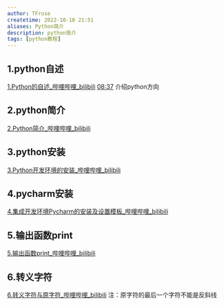 ```yaml
---
author: TFrose
createtime: 2022-10-18 21:51
aliases: Python简介
description: python简介
tags: [python教程]
---
```



## 1.python自述
[1.Python的自述_哔哩哔哩_bilibili](https://www.bilibili.com/video/BV1wD4y1o7AS/?p=2&spm_id_from=pageDriver&vd_source=2029b6b0b60ecbc6cf63989bfa56dd26)
[08:37](https://www.bilibili.com/video/BV1wD4y1o7AS/?p=2&spm_id_from=pageDriver&vd_source=2029b6b0b60ecbc6cf63989bfa56dd26#t=517.894561)  介绍python方向

## 2.python简介
[2.Python简介_哔哩哔哩_bilibili](https://www.bilibili.com/video/BV1wD4y1o7AS/?p=3&vd_source=2029b6b0b60ecbc6cf63989bfa56dd26)

## 3.python安装
[3.Python开发环境的安装_哔哩哔哩_bilibili](https://www.bilibili.com/video/BV1wD4y1o7AS/?p=4&vd_source=2029b6b0b60ecbc6cf63989bfa56dd26)

## 4.pycharm安装
[4.集成开发环境Pycharm的安装及设置模板_哔哩哔哩_bilibili](https://www.bilibili.com/video/BV1wD4y1o7AS/?p=5&vd_source=2029b6b0b60ecbc6cf63989bfa56dd26)

## 5.输出函数print
[5.输出函数print_哔哩哔哩_bilibili](https://www.bilibili.com/video/BV1wD4y1o7AS/?p=6&vd_source=2029b6b0b60ecbc6cf63989bfa56dd26)

## 6.转义字符
[6.转义字符与原字符_哔哩哔哩_bilibili](https://www.bilibili.com/video/BV1wD4y1o7AS/?p=7&spm_id_from=pageDriver&vd_source=2029b6b0b60ecbc6cf63989bfa56dd26)
注：原字符的最后一个字符不能是反斜线
